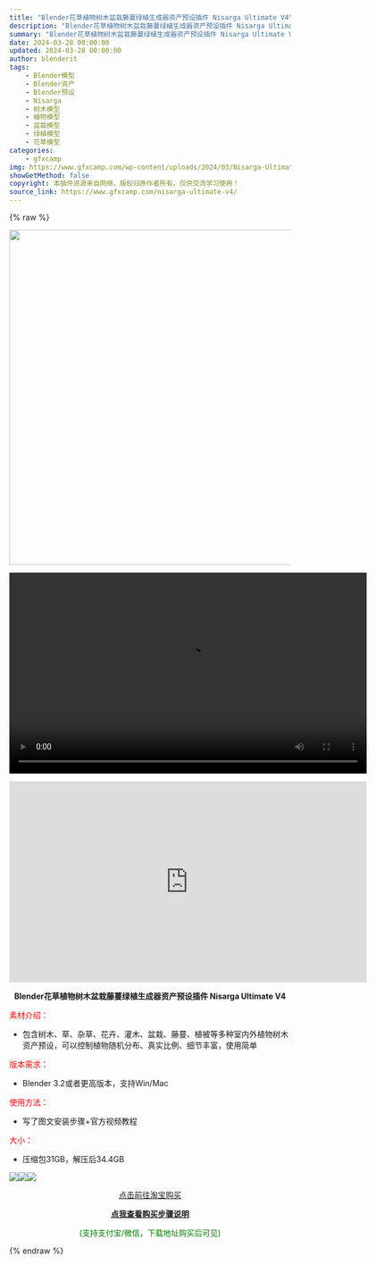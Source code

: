 ```yaml
---
title: "Blender花草植物树木盆栽藤蔓绿植生成器资产预设插件 Nisarga Ultimate V4"
description: "Blender花草植物树木盆栽藤蔓绿植生成器资产预设插件 Nisarga Ultimate V4 素材介绍： 包含树木、草、杂草、花卉、灌木、盆栽、藤蔓、植被等多种室内外植物树木资产预设，可以控制植物..."
summary: "Blender花草植物树木盆栽藤蔓绿植生成器资产预设插件 Nisarga Ultimate V4 素材介绍： 包含树木、草、杂草、花卉、灌木、盆栽、藤蔓、植被等多种室内外植物树木资产预设，可以控制植物..."
date: 2024-03-28 00:00:00
updated: 2024-03-28 00:00:00
author: blenderit
tags: 
    - Blender模型
    - Blender资产
    - Blender预设
    - Nisarga
    - 树木模型
    - 植物模型
    - 盆栽模型
    - 绿植模型
    - 花草模型
categories:
    - gfxcamp
img: https://www.gfxcamp.com/wp-content/uploads/2024/03/Nisarga-Ultimate-V4.jpg
showGetMethod: false
copyright: 本插件资源来自网络，版权归原作者所有，仅供交流学习使用！
source_link: https://www.gfxcamp.com/nisarga-ultimate-v4/
---
```


{% raw %}
<div><p><img decoding="async" class="aligncenter size-full wp-image-120449" src="https://www.gfxcamp.com/wp-content/uploads/2024/03/Nisarga-Ultimate-V4.jpg" data-src="https://www.gfxcamp.com/wp-content/uploads/2024/03/Nisarga-Ultimate-V4.jpg" alt="" width="600" height="600" data-srcset="https://www.gfxcamp.com/wp-content/uploads/2024/03/Nisarga-Ultimate-V4.jpg 600w, https://www.gfxcamp.com/wp-content/uploads/2024/03/Nisarga-Ultimate-V4-150x150.jpg 150w, https://www.gfxcamp.com/wp-content/uploads/2024/03/Nisarga-Ultimate-V4-80x80.jpg 80w, https://www.gfxcamp.com/wp-content/uploads/2024/03/Nisarga-Ultimate-V4-320x320.jpg 320w" data-sizes="(max-width: 600px) 100vw, 600px"><br>
</p><center><div style="width: 640px;" class="wp-video"><!--[if lt IE 9]><script>document.createElement('video');</script><![endif]-->
<video class="wp-video-shortcode" id="video-120448-1" width="640" height="360" preload="true" controls="controls"><source type="video/mp4" src="http://cloud.video.taobao.com/play/u/null/p/1/e/6/t/1/455447314842.mp4?_=1"></source><a href="http://cloud.video.taobao.com/play/u/null/p/1/e/6/t/1/455447314842.mp4">http://cloud.video.taobao.com/play/u/null/p/1/e/6/t/1/455447314842.mp4</a></video></div></center><p style="text-align: center;"><iframe loading="lazy" src="https://player.youku.com/embed/XNjM4NDE3NTI1Mg==" width="640" height="360" frameborder="0" allowfullscreen="allowfullscreen" data-mce-fragment="1"></iframe></p><p style="text-align: center;"><strong>Blender花草植物树木盆栽藤蔓绿植生成器资产预设插件 Nisarga Ultimate V4</strong></p><p><span style="color: #ff0000;" data-spm-anchor-id="pc_detail.27183998/evo365560b447259.202206.i0.68de7dd6Nooadc">素材介绍：</span></p><ul>
<li>包含树木、草、杂草、花卉、灌木、盆栽、藤蔓、植被等多种室内外植物树木资产预设，可以控制植物随机分布、真实比例、细节丰富，使用简单</li>
</ul><p><span style="color: #ff0000;">版本需求：</span></p><ul>
<li>Blender 3.2或者更高版本，支持Win/Mac</li>
</ul><p><span style="color: #ff0000;">使用方法：</span></p><ul>
<li>写了图文安装步骤+官方视频教程</li>
</ul><p><span style="color: #ff0000;">大小：</span></p><ul>
<li>压缩包31GB，解压后34.4GB</li>
</ul><p><img decoding="async" class="lazyload aligncenter" src="https://img.alicdn.com/imgextra/i1/80049544/O1CN01Fxszv72KNCzdl08ZH_!!80049544.gif" data-src="https://img.alicdn.com/imgextra/i1/80049544/O1CN01Fxszv72KNCzdl08ZH_!!80049544.gif" align="absmiddle"><img decoding="async" class="lazyload aligncenter" src="https://img.alicdn.com/imgextra/i1/80049544/O1CN010kLec02KNCzi1l3pB_!!80049544.gif" data-src="https://img.alicdn.com/imgextra/i1/80049544/O1CN010kLec02KNCzi1l3pB_!!80049544.gif" align="absmiddle"><img decoding="async" class="lazyload aligncenter" src="https://img.alicdn.com/imgextra/i3/80049544/O1CN01MEh7K92KNCzahBztC_!!80049544.jpg" data-src="https://img.alicdn.com/imgextra/i3/80049544/O1CN01MEh7K92KNCzahBztC_!!80049544.jpg" align="absmiddle"></p><p style="text-align: center;"><a class="maxbutton-1 maxbutton maxbutton-taobao" target="_blank" rel="noopener" href="https://item.taobao.com/item.htm?id=778016215381"><span class="mb-text">点击前往淘宝购买</span></a></p><div style="text-align: center;"> <div id="wshop-async-4179d90f38e2c1ce25197cdce426fd24"><script type="text/javascript">if(jQuery){jQuery(function($){var data = {"action":"wshop_async_load","hook":"wshop_unpaid","atts":"{\"location\":\"https:\\\/\\\/www.gfxcamp.com\\\/nisarga-ultimate-v4\\\/\",\"context\":\"ca080dd9339667b822450362dcb9b9e9\",\"enable_guest\":0,\"post_id\":120448}","content":0,"wshop_async_load":"e1252dc800","notice_str":"1925881742","hash":"a89c2111c46c8193eed3df3a89edb2c1"};$.ajax({url: 'https://www.gfxcamp.com/wp-admin/admin-ajax.php',type: 'post',timeout: 60 * 1000,async: true,cache: false,data: data,beforeSend:function(){var $handler =$('#wshop-async-4179d90f38e2c1ce25197cdce426fd24');if(typeof $handler.loading=='function'){$handler.loading();}}, dataType: 'json',success: function(m) {var $handler =$('#wshop-async-4179d90f38e2c1ce25197cdce426fd24');if(typeof $handler.loading=='function'){$handler.loading('hide');}if(m.errcode!=0){console.error(m.errmsg);return;}$handler.html(m.data);},error:function(e){var $handler =$('#wshop-async-4179d90f38e2c1ce25197cdce426fd24');if(typeof $handler.loading=='function'){$handler.loading('hide');}$handler.remove();console.error(e.responseText);}});});}</script></div></div><div style="text-align: center;">
 <div id="wshop-async-a47cf10be1e1f61d6b8ab2bf22d3274e"><script type="text/javascript">if(jQuery){jQuery(function($){var data = {"action":"wshop_async_load","hook":"wshop_paid","atts":"{\"location\":\"https:\\\/\\\/www.gfxcamp.com\\\/nisarga-ultimate-v4\\\/\",\"context\":\"78ff111a0575c250d1e921c2004d9799\",\"enable_guest\":0,\"post_id\":120448}","content":1,"wshop_async_load":"e1252dc800","notice_str":"1848729125","hash":"867b60160997b9d6838925396acbd6db"};$.ajax({url: 'https://www.gfxcamp.com/wp-admin/admin-ajax.php',type: 'post',timeout: 60 * 1000,async: true,cache: false,data: data,beforeSend:function(){var $handler =$('#wshop-async-a47cf10be1e1f61d6b8ab2bf22d3274e');if(typeof $handler.loading=='function'){$handler.loading();}}, dataType: 'json',success: function(m) {var $handler =$('#wshop-async-a47cf10be1e1f61d6b8ab2bf22d3274e');if(typeof $handler.loading=='function'){$handler.loading('hide');}if(m.errcode!=0){console.error(m.errmsg);return;}$handler.html(m.data);},error:function(e){var $handler =$('#wshop-async-a47cf10be1e1f61d6b8ab2bf22d3274e');if(typeof $handler.loading=='function'){$handler.loading('hide');}$handler.remove();console.error(e.responseText);}});});}</script></div></div><p style="text-align: center;"><strong><a href="https://www.gfxcamp.com/how-to-download/" target="_blank" rel="noopener">点我查看购买步骤说明</a></strong></p><p style="text-align: center;"><span style="color: #008000;">(支持支付宝/微信，下载地址购买后可见)</span></p></div>
<div style="display: none">gfxcamp</div>
{% endraw %}